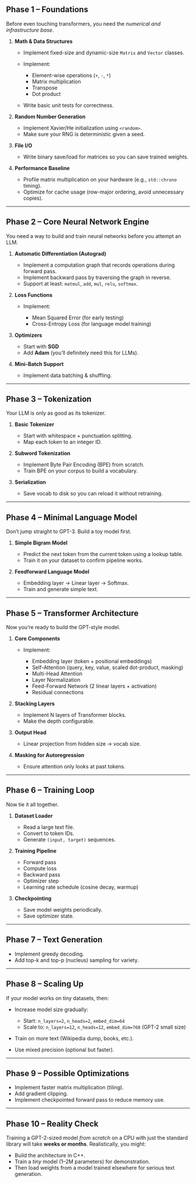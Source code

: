 ## **Phase 1 – Foundations**

Before even touching transformers, you need the *numerical and infrastructure base*.

1. **Math & Data Structures**

   * Implement fixed-size and dynamic-size `Matrix` and `Vector` classes.
   * Implement:

     * Element-wise operations (`+`, `-`, `*`)
     * Matrix multiplication
     * Transpose
     * Dot product
   * Write basic unit tests for correctness.

2. **Random Number Generation**

   * Implement Xavier/He initialization using `<random>`.
   * Make sure your RNG is deterministic given a seed.

3. **File I/O**

   * Write binary save/load for matrices so you can save trained weights.

4. **Performance Baseline**

   * Profile matrix multiplication on your hardware (e.g., `std::chrono` timing).
   * Optimize for cache usage (row-major ordering, avoid unnecessary copies).

---

## **Phase 2 – Core Neural Network Engine**

You need a way to build and train neural networks before you attempt an LLM.

1. **Automatic Differentiation (Autograd)**

   * Implement a computation graph that records operations during forward pass.
   * Implement backward pass by traversing the graph in reverse.
   * Support at least: `matmul`, `add`, `mul`, `relu`, `softmax`.

2. **Loss Functions**

   * Implement:

     * Mean Squared Error (for early testing)
     * Cross-Entropy Loss (for language model training)

3. **Optimizers**

   * Start with **SGD**
   * Add **Adam** (you’ll definitely need this for LLMs).

4. **Mini-Batch Support**

   * Implement data batching & shuffling.

---

## **Phase 3 – Tokenization**

Your LLM is only as good as its tokenizer.

1. **Basic Tokenizer**

   * Start with whitespace + punctuation splitting.
   * Map each token to an integer ID.

2. **Subword Tokenization**

   * Implement Byte Pair Encoding (BPE) from scratch.
   * Train BPE on your corpus to build a vocabulary.

3. **Serialization**

   * Save vocab to disk so you can reload it without retraining.

---

## **Phase 4 – Minimal Language Model**

Don’t jump straight to GPT-3. Build a toy model first.

1. **Simple Bigram Model**

   * Predict the next token from the current token using a lookup table.
   * Train it on your dataset to confirm pipeline works.

2. **Feedforward Language Model**

   * Embedding layer → Linear layer → Softmax.
   * Train and generate simple text.

---

## **Phase 5 – Transformer Architecture**

Now you’re ready to build the GPT-style model.

1. **Core Components**

   * Implement:

     * Embedding layer (token + positional embeddings)
     * Self-Attention (query, key, value, scaled dot-product, masking)
     * Multi-Head Attention
     * Layer Normalization
     * Feed-Forward Network (2 linear layers + activation)
     * Residual connections

2. **Stacking Layers**

   * Implement N layers of Transformer blocks.
   * Make the depth configurable.

3. **Output Head**

   * Linear projection from hidden size → vocab size.

4. **Masking for Autoregression**

   * Ensure attention only looks at past tokens.

---

## **Phase 6 – Training Loop**

Now tie it all together.

1. **Dataset Loader**

   * Read a large text file.
   * Convert to token IDs.
   * Generate `(input, target)` sequences.

2. **Training Pipeline**

   * Forward pass
   * Compute loss
   * Backward pass
   * Optimizer step
   * Learning rate schedule (cosine decay, warmup)

3. **Checkpointing**

   * Save model weights periodically.
   * Save optimizer state.

---

## **Phase 7 – Text Generation**

* Implement greedy decoding.
* Add top-k and top-p (nucleus) sampling for variety.

---

## **Phase 8 – Scaling Up**

If your model works on tiny datasets, then:

* Increase model size gradually:

  * Start: `n_layers=2`, `n_heads=2`, `embed_dim=64`
  * Scale to: `n_layers=12`, `n_heads=12`, `embed_dim=768` (GPT-2 small size)
* Train on more text (Wikipedia dump, books, etc.).
* Use mixed precision (optional but faster).

---

## **Phase 9 – Possible Optimizations**

* Implement faster matrix multiplication (tiling).
* Add gradient clipping.
* Implement checkpointed forward pass to reduce memory use.

---

## **Phase 10 – Reality Check**

Training a GPT-2-sized model *from scratch* on a CPU with just the standard library will take **weeks or months**.
Realistically, you might:

* Build the architecture in C++.
* Train a *tiny* model (1–2M parameters) for demonstration.
* Then load weights from a model trained elsewhere for serious text generation.

